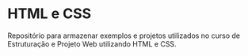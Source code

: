 # HTML e CSS

Repositório para  armazenar exemplos e projetos utilizados no curso de Estruturação e Projeto Web utilizando HTML e CSS. 
 
